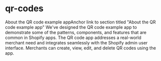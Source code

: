 # qr-codes
About the QR code example appAnchor link to section titled "About the QR code example app" We've designed the QR code example app to demonstrate some of the patterns, components, and features that are common in Shopify apps. The QR code app addresses a real-world merchant need and integrates seamlessly with the Shopify admin user interface. Merchants can create, view, edit, and delete QR codes using the app.
